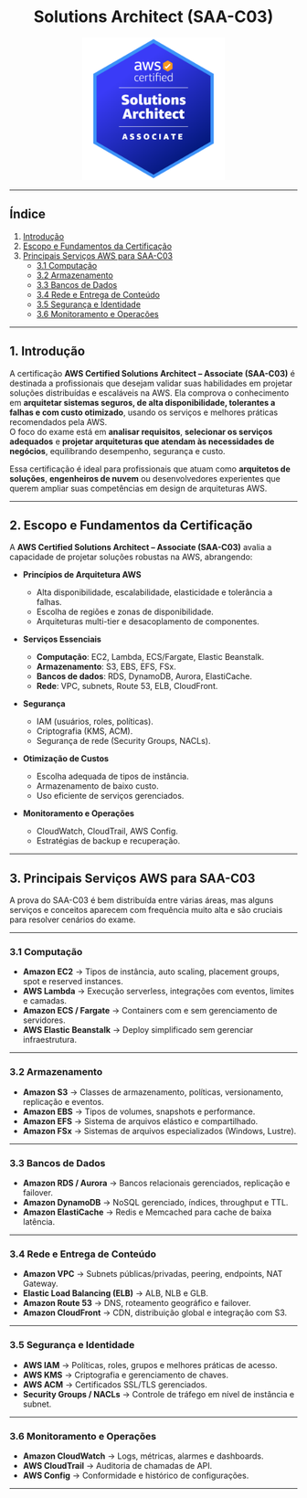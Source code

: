 <h1 align=center> Solutions Architect (SAA-C03) </h1>

<div align=center>
    <img width=250px src="./../../assets/aws-exam/saa.png">
</div>

---

## Índice
1. [Introdução](#1-introdução)  
2. [Escopo e Fundamentos da Certificação](#2-escopo-e-fundamentos-da-certificação)  
3. [Principais Serviços AWS para SAA-C03](#3-principais-serviços-aws-para-saa-c03)  
   - [3.1 Computação](#31-computação)  
   - [3.2 Armazenamento](#32-armazenamento)  
   - [3.3 Bancos de Dados](#33-bancos-de-dados)  
   - [3.4 Rede e Entrega de Conteúdo](#34-rede-e-entrega-de-conteúdo)  
   - [3.5 Segurança e Identidade](#35-segurança-e-identidade)  
   - [3.6 Monitoramento e Operações](#36-monitoramento-e-operações)  

---

## 1. Introdução

A certificação **AWS Certified Solutions Architect – Associate (SAA-C03)** é destinada a profissionais que desejam validar suas habilidades em projetar soluções distribuídas e escaláveis na AWS. Ela comprova o conhecimento em **arquitetar sistemas seguros, de alta disponibilidade, tolerantes a falhas e com custo otimizado**, usando os serviços e melhores práticas recomendados pela AWS.  
O foco do exame está em **analisar requisitos**, **selecionar os serviços adequados** e **projetar arquiteturas que atendam às necessidades de negócios**, equilibrando desempenho, segurança e custo.

Essa certificação é ideal para profissionais que atuam como **arquitetos de soluções**, **engenheiros de nuvem** ou desenvolvedores experientes que querem ampliar suas competências em design de arquiteturas AWS.

---

## 2. Escopo e Fundamentos da Certificação

A **AWS Certified Solutions Architect – Associate (SAA-C03)** avalia a capacidade de projetar soluções robustas na AWS, abrangendo:

* **Princípios de Arquitetura AWS**
  - Alta disponibilidade, escalabilidade, elasticidade e tolerância a falhas.
  - Escolha de regiões e zonas de disponibilidade.
  - Arquiteturas multi-tier e desacoplamento de componentes.

* **Serviços Essenciais**
  - **Computação**: EC2, Lambda, ECS/Fargate, Elastic Beanstalk.
  - **Armazenamento**: S3, EBS, EFS, FSx.
  - **Bancos de dados**: RDS, DynamoDB, Aurora, ElastiCache.
  - **Rede**: VPC, subnets, Route 53, ELB, CloudFront.

* **Segurança**
  - IAM (usuários, roles, políticas).
  - Criptografia (KMS, ACM).
  - Segurança de rede (Security Groups, NACLs).

* **Otimização de Custos**
  - Escolha adequada de tipos de instância.
  - Armazenamento de baixo custo.
  - Uso eficiente de serviços gerenciados.

* **Monitoramento e Operações**
  - CloudWatch, CloudTrail, AWS Config.
  - Estratégias de backup e recuperação.

---

## 3. Principais Serviços AWS para SAA-C03

A prova do SAA-C03 é bem distribuída entre várias áreas, mas alguns serviços e conceitos aparecem com frequência muito alta e são cruciais para resolver cenários do exame.

---

### 3.1 Computação
- **Amazon EC2** → Tipos de instância, auto scaling, placement groups, spot e reserved instances.  
- **AWS Lambda** → Execução serverless, integrações com eventos, limites e camadas.  
- **Amazon ECS / Fargate** → Containers com e sem gerenciamento de servidores.  
- **AWS Elastic Beanstalk** → Deploy simplificado sem gerenciar infraestrutura.

---

### 3.2 Armazenamento
- **Amazon S3** → Classes de armazenamento, políticas, versionamento, replicação e eventos.  
- **Amazon EBS** → Tipos de volumes, snapshots e performance.  
- **Amazon EFS** → Sistema de arquivos elástico e compartilhado.  
- **Amazon FSx** → Sistemas de arquivos especializados (Windows, Lustre).

---

### 3.3 Bancos de Dados
- **Amazon RDS / Aurora** → Bancos relacionais gerenciados, replicação e failover.  
- **Amazon DynamoDB** → NoSQL gerenciado, índices, throughput e TTL.  
- **Amazon ElastiCache** → Redis e Memcached para cache de baixa latência.

---

### 3.4 Rede e Entrega de Conteúdo
- **Amazon VPC** → Subnets públicas/privadas, peering, endpoints, NAT Gateway.  
- **Elastic Load Balancing (ELB)** → ALB, NLB e GLB.  
- **Amazon Route 53** → DNS, roteamento geográfico e failover.  
- **Amazon CloudFront** → CDN, distribuição global e integração com S3.

---

### 3.5 Segurança e Identidade
- **AWS IAM** → Políticas, roles, grupos e melhores práticas de acesso.  
- **AWS KMS** → Criptografia e gerenciamento de chaves.  
- **AWS ACM** → Certificados SSL/TLS gerenciados.  
- **Security Groups / NACLs** → Controle de tráfego em nível de instância e subnet.

---

### 3.6 Monitoramento e Operações
- **Amazon CloudWatch** → Logs, métricas, alarmes e dashboards.  
- **AWS CloudTrail** → Auditoria de chamadas de API.  
- **AWS Config** → Conformidade e histórico de configurações.  

---
